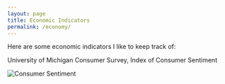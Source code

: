 ```yaml
---
layout: page
title: Economic Indicators
permalink: /economy/
---
```


Here are some economic indicators I like to keep track of:

University of Michigan Consumer Survey, Index of Consumer Sentiment

![Consumer Sentiment](https://raw.githubusercontent.com/bzigterman/bzigterman.github.io/master/plots/consumer_sentiment.png)

